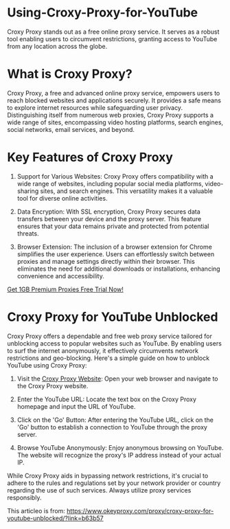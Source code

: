 # Using-Croxy-Proxy-for-YouTube
Croxy Proxy stands out as a free online proxy service. It serves as a robust tool enabling users to circumvent restrictions, granting access to YouTube from any location across the globe.

# What is Croxy Proxy?

Croxy Proxy, a free and advanced online proxy service, empowers users to reach blocked websites and applications securely. It provides a safe means to explore internet resources while safeguarding user privacy. Distinguishing itself from numerous web proxies, Croxy Proxy supports a wide range of sites, encompassing video hosting platforms, search engines, social networks, email services, and beyond.

# Key Features of Croxy Proxy

1. Support for Various Websites: Croxy Proxy offers compatibility with a wide range of websites, including popular social media platforms, video-sharing sites, and search engines. This versatility makes it a valuable tool for diverse online activities.

2. Data Encryption: With SSL encryption, Croxy Proxy secures data transfers between your device and the proxy server. This feature ensures that your data remains private and protected from potential threats.

3. Browser Extension: The inclusion of a browser extension for Chrome simplifies the user experience. Users can effortlessly switch between proxies and manage settings directly within their browser. This eliminates the need for additional downloads or installations, enhancing convenience and accessibility.

[Get 1GB Premium Proxies Free Trial Now!](https://www.okeyproxy.com/proxy/free-trial-of-residential-proxies/?link=b63b57)

# Croxy Proxy for YouTube Unblocked

Croxy Proxy offers a dependable and free web proxy service tailored for unblocking access to popular websites such as YouTube. By enabling users to surf the internet anonymously, it effectively circumvents network restrictions and geo-blocking. Here's a simple guide on how to unblock YouTube using Croxy Proxy:

1. Visit the [Croxy Proxy Website](https://www.okeyproxy.com/proxy/croxy-proxy-for-youtube-unblocked/?link=b63b57): Open your web browser and navigate to the Croxy Proxy website.

2. Enter the YouTube URL: Locate the text box on the Croxy Proxy homepage and input the URL of YouTube.

3. Click on the 'Go' Button: After entering the YouTube URL, click on the 'Go' button to establish a connection to YouTube through the proxy server.

4. Browse YouTube Anonymously: Enjoy anonymous browsing on YouTube. The website will recognize the proxy's IP address instead of your actual IP.

While Croxy Proxy aids in bypassing network restrictions, it's crucial to adhere to the rules and regulations set by your network provider or country regarding the use of such services. Always utilize proxy services responsibly.

This articleo is from: https://www.okeyproxy.com/proxy/croxy-proxy-for-youtube-unblocked/?link=b63b57
